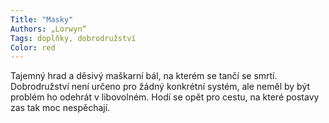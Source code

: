 ```yaml
---
Title: "Masky"
Authors: „Lorwyn“
Tags: doplňky, dobrodružství
Color: red
---
```

Tajemný hrad a děsivý maškarní bál, na kterém se tančí se smrtí.
Dobrodružství není určeno pro žádný konkrétní systém, ale neměl by být
problém ho odehrát v libovolném. Hodí se opět pro cestu, na které postavy
zas tak moc nespěchají.
